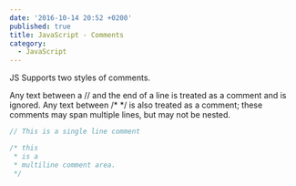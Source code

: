```yaml
---
date: '2016-10-14 20:52 +0200'
published: true
title: JavaScript - Comments
category:
  - JavaScript
---
```

JS Supports two styles of comments. 

Any text between a // and the end of a line is treated as a comment and is ignored.
Any text between /* */ is also treated as a comment; these comments may span multiple lines, but may not be nested.

```javascript
// This is a single line comment

/* this 
 * is a 
 * multiline comment area.
 */
```